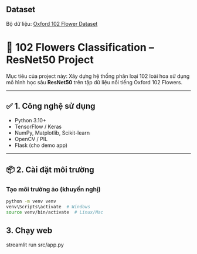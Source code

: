 ## Dataset

Bộ dữ liệu: [Oxford 102 Flower Dataset](https://www.robots.ox.ac.uk/~vgg/data/flowers/102/)

# 🌸 102 Flowers Classification – ResNet50 Project

Mục tiêu của project này: Xây dựng hệ thống phân loại 102 loài hoa sử dụng mô hình học sâu **ResNet50** trên tập dữ liệu nổi tiếng Oxford 102 Flowers.

---

## ✅ 1. Công nghệ sử dụng

- Python 3.10+
- TensorFlow / Keras
- NumPy, Matplotlib, Scikit-learn
- OpenCV / PIL
- Flask (cho demo app)

---

## 📦 2. Cài đặt môi trường

### Tạo môi trường ảo (khuyến nghị)

```bash
python -m venv venv
venv\Scripts\activate  # Windows
source venv/bin/activate  # Linux/Mac

```

## 3. Chạy web

streamlit run src/app.py
